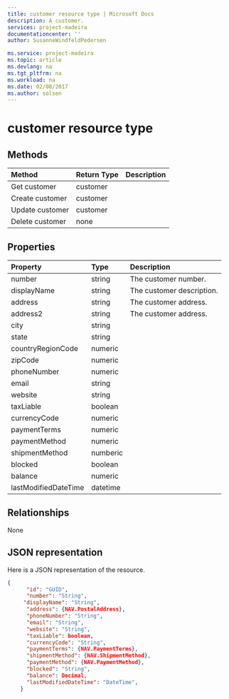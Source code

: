 ```yaml
---
title: customer resource type | Microsoft Docs
description: A customer.
services: project-madeira
documentationcenter: ''
author: SusanneWindfeldPedersen

ms.service: project-madeira
ms.topic: article
ms.devlang: na
ms.tgt_pltfrm: na
ms.workload: na
ms.date: 02/08/2017
ms.author: solsen
---
```


# customer resource type

## Methods

| Method       | Return Type  |Description|
|:---------------|:--------|:----------|
|Get customer|customer|
|Create customer|customer|
|Update customer|customer|
|Delete customer|none|

## Properties
| Property	   | Type	|Description|
|:---------------|:--------|:----------|
|number|string|The customer number.|
|displayName|string|The customer description.|
|address|string|The customer address.|
|address2|string|The customer address.|
|city|string||
|state|string||
|countryRegionCode|numeric||
|zipCode|numeric||
|phoneNumber|numeric||
|email|string||
|website|string||
|taxLiable|boolean||
|currencyCode|numeric||
|paymentTerms|numeric||
|paymentMethod|numeric||
|shipmentMethod|numberic||
|blocked|boolean||
|balance|numeric||
|lastModifiedDateTime|datetime||  


## Relationships
None

## JSON representation

Here is a JSON representation of the resource.


```json
{
      "id": "GUID",
      "number": "String",
     "displayName": "String",
      "address": {NAV.PostalAddress},
      "phoneNumber": "String",
      "email": "String",
      "website": "String",
      "taxLiable": boolean,
      "currencyCode": "String",
      "paymentTerms": {NAV.PaymentTerms},
      "shipmentMethod": {NAV.ShipmentMethod},
      "paymentMethod": {NAV.PaymentMethod},
      "blocked": "String",
      "balance": Decimal,
      "lastModifiedDateTime": "DateTime",
    }


```